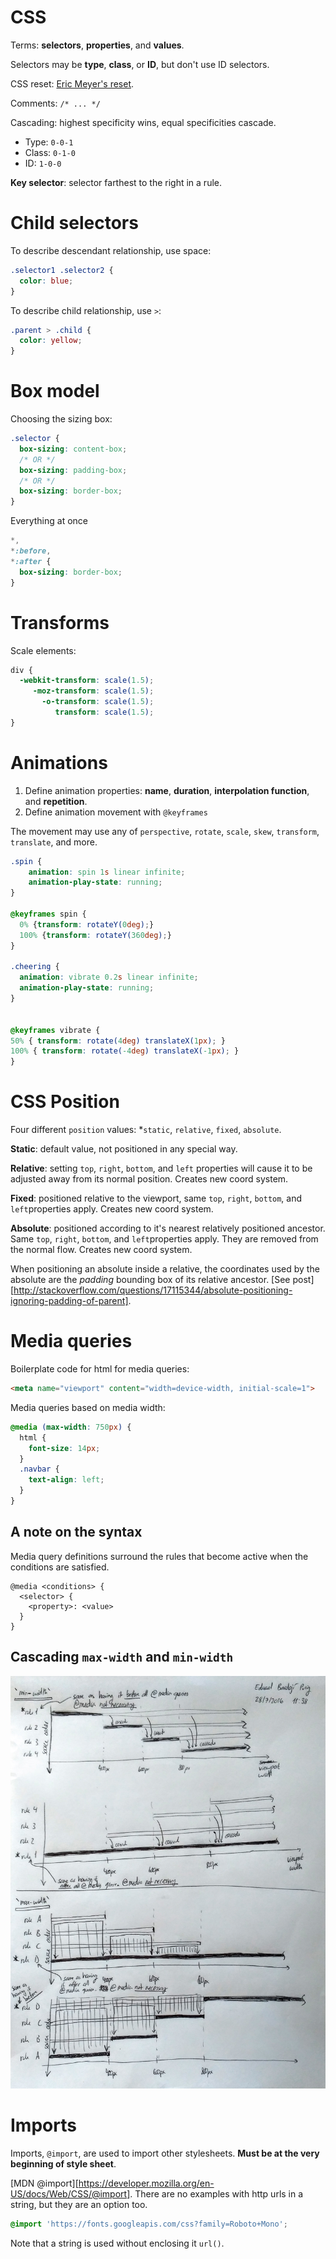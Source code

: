 # CSS
Terms: **selectors**, **properties**, and **values**.

Selectors may be **type**, **class**, or **ID**, but don't use ID selectors.

CSS reset: [Eric Meyer's reset](http://meyerweb.com/eric/tools/css/reset/).

Comments: `/* ... */`

Cascading: highest specificity wins, equal specificities cascade.
* Type: `0-0-1`
* Class: `0-1-0`
* ID: `1-0-0`

**Key selector**: selector farthest to the right in a rule.

# Child selectors

To describe descendant relationship, use space:

```css
.selector1 .selector2 {
  color: blue;
}
```

To describe child relationship, use `>`:

```css
.parent > .child {
  color: yellow;
}
```

# Box model
Choosing the sizing box:
```css
.selector {
  box-sizing: content-box;
  /* OR */
  box-sizing: padding-box;
  /* OR */
  box-sizing: border-box;
}
```

Everything at once
```css
*,
*:before,
*:after {
  box-sizing: border-box;
}
```

# Transforms

Scale elements:

```css
div {
  -webkit-transform: scale(1.5);
     -moz-transform: scale(1.5);
       -o-transform: scale(1.5);
          transform: scale(1.5);
}
```

# Animations
1. Define animation properties: **name**, **duration**, **interpolation function**, and **repetition**.
2. Define animation movement with `@keyframes`

The movement may use any of `perspective`, `rotate`, `scale`, `skew`, `transform`, `translate`, and more.

```css
.spin {
    animation: spin 1s linear infinite;
    animation-play-state: running;
}

@keyframes spin {
  0% {transform: rotateY(0deg);}
  100% {transform: rotateY(360deg);}
}

.cheering {
  animation: vibrate 0.2s linear infinite;
  animation-play-state: running;
}


@keyframes vibrate {
50% { transform: rotate(4deg) translateX(1px); }
100% { transform: rotate(-4deg) translateX(-1px); }
}
```

# CSS Position

Four different `position` values: \*`static`, `relative`, `fixed`, `absolute`.

**Static**: default value, not positioned in any special way.

**Relative**: setting `top`, `right`, `bottom`, and `left` properties will cause it to be adjusted away from its normal position. Creates new coord system.

**Fixed**: positioned relative to the viewport, same `top`, `right`, `bottom`, and `left`properties apply. Creates new coord system.

**Absolute**: positioned according to it's nearest relatively positioned ancestor. Same `top`, `right`, `bottom`, and `left`properties apply. They are removed from the normal flow. Creates new coord system.

When positioning an absolute inside a relative, the coordinates used by the absolute are the *padding* bounding box of its relative ancestor. [See post][http://stackoverflow.com/questions/17115344/absolute-positioning-ignoring-padding-of-parent].

# Media queries

Boilerplate code for html for media queries:
```html
<meta name="viewport" content="width=device-width, initial-scale=1">
```

Media queries based on media width:

```css
@media (max-width: 750px) {
  html {
    font-size: 14px;
  }
  .navbar {
    text-align: left;
  }
}
```

## A note on the syntax
Media query definitions surround the rules that become active when the conditions are satisfied.

```
@media <conditions> {
  <selector> {
    <property>: <value>
  }
}
```

## Cascading `max-width` and `min-width`

![min and max width cascading][graph]

[graph]: max-and-min-cascading.jpg

# Imports

Imports, `@import`, are used to import other stylesheets. **Must be at the very beginning of style sheet**.

[MDN @import][https://developer.mozilla.org/en-US/docs/Web/CSS/@import]. There are no examples with http urls in a string, but they are an option too.

```css
@import 'https://fonts.googleapis.com/css?family=Roboto+Mono';
```

Note that a string is used without enclosing it `url()`.
